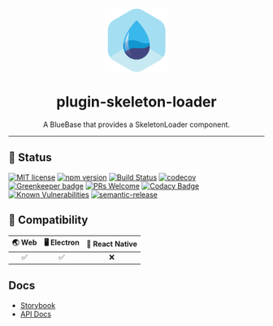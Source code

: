 <div align="center">
	<img width=125 height=125 src="assets/common/logo.png">
  <h1>
		plugin-skeleton-loader
	</h1>
  <p>A BlueBase that provides a SkeletonLoader component.</p>
</div>

<hr />

## 🎊 Status

[![MIT license](https://img.shields.io/badge/license-MIT-brightgreen.svg)](http://opensource.org/licenses/MIT)
[![npm version](https://img.shields.io/npm/v/skeleton-loader.svg?style=flat)](https://npmjs.org/package/skeleton-loader 'View this project on npm')
[![Build Status](https://travis-ci.com/BlueBaseJS/plugin-skeleton-loader.svg?branch=master)](https://travis-ci.com/BlueBaseJS/plugin-skeleton-loader)
[![codecov](https://codecov.io/gh/BlueBaseJS/plugin-skeleton-loader/branch/master/graph/badge.svg)](https://codecov.io/gh/BlueBaseJS/plugin-skeleton-loader)
[![Greenkeeper badge](https://badges.greenkeeper.io/BlueBaseJS/plugin-skeleton-loader.svg)](https://greenkeeper.io/) [![PRs Welcome](https://img.shields.io/badge/PRs-welcome-brightgreen.svg)](https://github.com/BlueBaseJS/plugin-skeleton-loader/blob/master/CONTRIBUTING.md)
[![Codacy Badge](https://api.codacy.com/project/badge/Grade/3c79162871414b6aa7c15d1a423adeca)](https://www.codacy.com/app/BlueBaseJS/plugin-skeleton-loader?utm_source=github.com&utm_medium=referral&utm_content=BlueBaseJS/plugin-skeleton-loader&utm_campaign=Badge_Grade)
[![Known Vulnerabilities](https://snyk.io/test/github/BlueBaseJS/plugin-skeleton-loader/badge.svg)](https://snyk.io/test/github/BlueBaseJS/plugin-skeleton-loader)
[![semantic-release](https://img.shields.io/badge/%20%20%F0%9F%93%A6%F0%9F%9A%80-semantic--release-e10079.svg)](https://github.com/semantic-release/semantic-release)

## 🤝 Compatibility

| 🌏 Web | 🖥 Electron | 📱 React Native |
| :----: | :--------: | :-------------: |
|   ✅   |     ✅     |       ❌        |

## Docs

- [Storybook](https://BlueBaseJS.github.io/plugin-skeleton-loader/storybook/)
- [API Docs](https://BlueBaseJS.github.io/plugin-skeleton-loader/)
